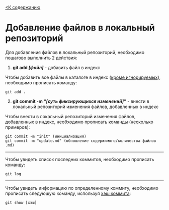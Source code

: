 [<К содержанию](./readme.md)

# Добавление файлов в локальный репозиторий

Для добавления файлов в локальный репозиторий, необходимо пошагово выполнить 2 действия:

1. **git add *[файл]*** - добавить файл в индекс

Чтобы добавить все файлы в каталоге в индекс ([кроме игнорируемых](.gitignore)), необходимо прописать команду: 

```
git add .
```

2. **git commit -m *"[суть фиксирующихся изменений]"*** - внести в локальный репозиторий изменения файлов, добавленных в индекс

Чтобы внести в локальный репозиторий изменения файлов, добавленных в индекс, необходимо прописать команды (несколько примеров):

```
git commit -m "init" (инициализация)
git commit -m "update.md" (обновление содержимого/количества файлов .md)
```

---

Чтобы увидеть список последних коммитов, необходимо прописать команду:

```
git log
```

---

Чтобы увидеть информацию по определенному коммиту, необходимо прописать следующую команду, используя [хэш коммита](./hash.md):

```
git show [хэш] 
```

